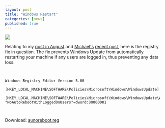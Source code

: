 ```yaml
---
layout: post
title: "Windows Restart"
categories: [news]
published: true
---
```


<img src="/images/nowindowsupdate.png" class="left" />

Relating to my <a href="http://www.pixelhum.com/archives/2005-05-26/windows-update-blues/">post in August</a> and <a href="http://binarybonsai.com">Michael's</a> <a href="http://binarybonsai.com/archives/2005/11/09/restart-windows/">recent post</a>, here is the registry fix in question.  The fix prevents Windows Update from automatically restarting your machine if any users are logged in, thus preventing any data loss.

<br clear="left" />

<pre><code>Windows Registry Editor Version 5.00

[HKEY_LOCAL_MACHINE\SOFTWARE\Policies\Microsoft\Windows\WindowsUpdate]

[HKEY_LOCAL_MACHINE\SOFTWARE\Policies\Microsoft\Windows\WindowsUpdate\AU]
"NoAutoRebootWithLoggedOnUsers"=dword:00000001


</code></pre>

Download: <a href="http://www.pixelhum.com/stuff/windowsupdate/aunoreboot.reg">aunoreboot.reg</a>
